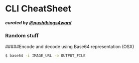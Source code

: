 # CLI CheatSheet
##### curated by [@pushthings4ward](http://www.twitter.com/pushthings4ward)


### Random stuff

#####Encode and decode using Base64 representation (OSX)

```bash
$ base64 -i IMAGE_URL -o OUTPUT_FILE
```